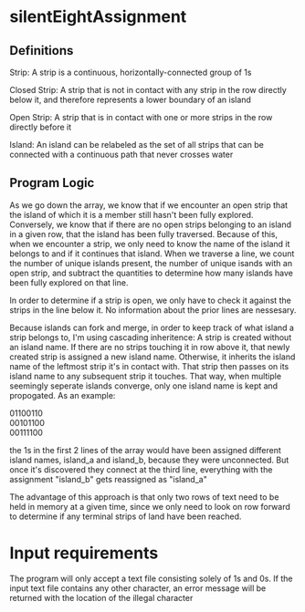 # silentEightAssignment


## Definitions

Strip: A strip is a continuous, horizontally-connected group of 1s

Closed Strip: A strip that is not in contact with any strip in the row directly below it, and therefore represents a lower boundary of an island

Open Strip: A strip that is in contact with one or more strips in the row directly before it

Island: An island can be relabeled as the set of all strips that can be connected with a continuous path that never crosses water 

## Program Logic

As we go down the array, we know that if we encounter an open strip that the island of which it is a member still hasn't been fully explored. Conversely, we know that if there are no open strips belonging to an island in a given row, that the island has been fully traversed. Because of this, when we encounter a strip, we only need to know the name of the island it belongs to and if it continues that island. When we traverse a line, we count the number of unique islands present, the number of unique isands with an open strip, and subtract the quantities to determine how many islands have been fully explored on that line.

In order to determine if a strip is open, we only have to check it against the strips in the line below it. No information about the prior lines are nessesary.

Because islands can fork and merge, in order to keep track of what island a strip belongs to, I'm using cascading inheritence: A strip is created without an island name. If there are no strips touching it in row above it, that newly created strip is assigned a new island name. Otherwise, it inherits the island name of the leftmost strip it's in contact with. That strip then passes on its island name to any subsequent strip it touches. That way, when multiple seemingly seperate islands converge, only one island name is kept and propogated. As an example:

01100110\
00101100\
00111100

the 1s in the first 2 lines of the array would have been assigned different island names, island_a and island_b, because they were unconnected. But once it's discovered they connect at the third line, everything with the assignment "island_b" gets reassigned as "island_a"


The advantage of this approach is that only two rows of text need to be held in memory at a given time, since we only need to look on row forward to determine if any terminal strips of land have been reached.

# Input requirements

The program will only accept a text file consisting solely of 1s and 0s. If the input text file contains any other character, an error message will be returned with the location of the illegal character


